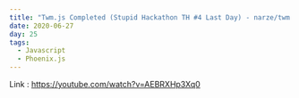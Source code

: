 ```yaml
---
title: "Twm.js Completed (Stupid Hackathon TH #4 Last Day) - narze/twm.js"
date: 2020-06-27
day: 25
tags:
  - Javascript
  - Phoenix.js
---
```


Link : https://youtube.com/watch?v=AEBRXHp3Xq0
